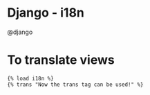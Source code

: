 # Django - i18n
@django 


# To translate views

```
{% load i18n %}
{% trans "Now the trans tag can be used!" %}
```
